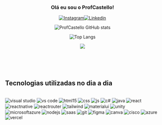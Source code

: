 <center>
  
### Olá eu sou o ProfCastello!

[![Instagram](https://img.shields.io/badge/Instagram-E4405F?style=for-the-badge&logo=instagram&logoColor=white)](https://www.instagram.com/)[![Linkedin](https://img.shields.io/badge/LinkedIn-0077B5?style=for-the-badge&logo=linkedin&logoColor=white)](https://www.linkedin.com/)

<!-- <a href="https://github.com/ProfCastello">
  <img align="center" height="180rem" src="https://github-readme-stats.vercel.app/api?username=ProfCastello&show_icons=true&theme=dracula">
</a>

<a href="https://github.com/ProfCastello">
  <img align="center" height="180rem" src="https://github-readme-stats.vercel.app/api/top-langs/?username=ProfCastello&layout=compact&theme=dracula">
</a> -->

</center>


<div  align="center" style="margin-bottom:100px">

![ProfCastello GitHub stats](https://github-readme-stats.vercel.app/api?username=ProfCastello&show_icons=true&theme=dracula)

![Top Langs](https://github-readme-stats.vercel.app/api/top-langs/?username=ProfCastello&layout=compact&langs_count=6&theme=dracula)


<!--![WEEK](https://github-readme-streak-stats.herokuapp.com?user=ProfCastello&theme=dracula&layout=weekly)-->

![](https://github-readme-stats-git-main-ProfCastello.vercel.app/api/top-langs/?username=ProfCastello&show_icons=true&theme=dracula&layout=compact)

 </div>

## Tecnologias utilizadas no dia a dia

<div style="display: inline_block"> <br/>

<img align="center" alt="visual studio" src="https://img.shields.io/badge/Visual%20Studio-5C2D91.svg?style=for-the-badge&logo=visual-studio&logoColor=white">

<img align="center" alt="vs code" src="https://img.shields.io/badge/Visual%20Studio%20Code-0078d7.svg?style=for-the-badge&logo=visual-studio-code&logoColor=white">

<img align="center" alt="html15" src="https://img.shields.io/badge/HTML5-E34F26?style=for-the-badge&logo=html5&logoColor=white">

<img align="center" alt="css" src="https://img.shields.io/badge/CSS3-1572B6?style=for-the-badge&logo=css3&logoColor=white">

<img align="center" alt="js" src="https://img.shields.io/badge/JavaScript-F7DF1E?style=for-the-badge&logo=javascript&logoColor=black">

<img align="center" alt="c#" src="https://img.shields.io/badge/c%23-%23239120.svg?style=for-the-badge&logo=csharp&logoColor=white">

<img align="center" alt="java" src="https://img.shields.io/badge/Java-%23007396.svg?style=for-the-badge&logo=java&logoColor=white">

<img align="center" alt="react" src="https://img.shields.io/badge/React-20232A?style=for-the-badge&logo=react&logoColor=61DAFB">

<img align="center" alt="reactnative" src="https://img.shields.io/badge/React_Native-20232A?style=for-the-badge&logo=react&logoColor=61DAFB">

<img align="center" alt="reactrouter" src="https://img.shields.io/badge/React_Router-CA4245?style=for-the-badge&logo=react-router&logoColor=white">

<img align="center" alt="tailwind" src="https://img.shields.io/badge/Tailwind_CSS-38B2AC?style=for-the-badge&logo=tailwind-css&logoColor=white">

<img align="center" alt="materialui" src="https://img.shields.io/badge/Material--UI-0081CB?style=for-the-badge&logo=material-ui&logoColor=white">

<img align="center" alt="unity" src="https://img.shields.io/badge/Unity-100000?style=for-the-badge&logo=unity&logoColor=white">

<img align="center" alt="microsoftazure" src="https://img.shields.io/badge/Microsoft_Azure-0089D6?style=for-the-badge&logo=microsoft-azure&logoColor=white">

<img align="center" alt="nodejs" src="https://img.shields.io/badge/Node.js-43853D?style=for-the-badge&logo=node.js&logoColor=white">

<img align="center" alt="saas" src="https://img.shields.io/badge/Sass-CC6699?style=for-the-badge&logo=sass&logoColor=white">

<img align="center" alt="git" src="https://img.shields.io/badge/GIT-E44C30?style=for-the-badge&logo=git&logoColor=white">

<img align="center" alt="figma" src="https://img.shields.io/badge/figma-%23F24E1E.svg?style=for-the-badge&logo=figma&logoColor=white">

<img align="center" alt="canva" src="https://img.shields.io/badge/Canva-%2300C4CC.svg?style=for-the-badge&logo=Canva&logoColor=white">

<img align="center" alt="cisco" src="https://img.shields.io/badge/cisco-%23049fd9.svg?style=for-the-badge&logo=cisco&logoColor=black">

<img align="center" alt="azure" src="https://img.shields.io/badge/azure-%230072C6.svg?style=for-the-badge&logo=microsoftazure&logoColor=whitee">

<img align="center" alt="vercel" src="https://img.shields.io/badge/vercel-%23000000.svg?style=for-the-badge&logo=vercel&logoColor=white">

</div>
